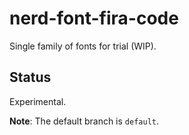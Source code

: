# nerd-font-fira-code

Single family of fonts for trial (WIP).

## Status

Experimental.

**Note**: The default branch is `default`.
